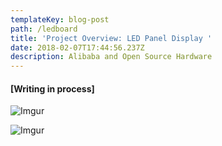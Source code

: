 ```yaml
---
templateKey: blog-post
path: /ledboard
title: 'Project Overview: LED Panel Display '
date: 2018-02-07T17:44:56.237Z
description: Alibaba and Open Source Hardware
---
```

#### [Writing in process] 

![Imgur](https://i.imgur.com/aL87WY5.gif)

![Imgur](https://i.imgur.com/dxgpX7a.jpg?1)

